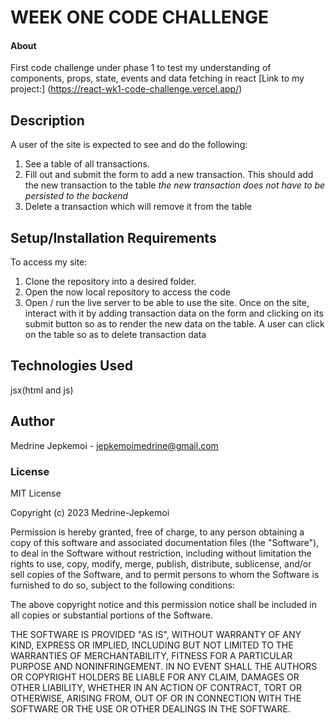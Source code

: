 # WEEK ONE CODE CHALLENGE

#### About

First code challenge under phase 1 to test my understanding of components, props, state, events and data fetching in react
[Link to my project:] (https://react-wk1-code-challenge.vercel.app/)

## Description

A user of the site is expected to see and do the following:

1. See a table of all transactions.
2. Fill out and submit the form to add a new transaction. This should add the new transaction to the table _the new transaction does not have to be persisted to the backend_
3. Delete a transaction which will remove it from the table

## Setup/Installation Requirements

To access my site:

1. Clone the repository into a desired folder.
2. Open the now local repository to access the code
3. Open / run the live server to be able to use the site. Once on the site, interact with it by adding transaction data on the form and clicking on its submit button so as to render the new data on the table. A user can click on the table so as to delete transaction data

## Technologies Used

jsx(html and js)

## Author

Medrine Jepkemoi - jepkemoimedrine@gmail.com

### License

MIT License

Copyright (c) 2023 Medrine-Jepkemoi

Permission is hereby granted, free of charge, to any person obtaining a copy
of this software and associated documentation files (the "Software"), to deal
in the Software without restriction, including without limitation the rights
to use, copy, modify, merge, publish, distribute, sublicense, and/or sell
copies of the Software, and to permit persons to whom the Software is
furnished to do so, subject to the following conditions:

The above copyright notice and this permission notice shall be included in all
copies or substantial portions of the Software.

THE SOFTWARE IS PROVIDED "AS IS", WITHOUT WARRANTY OF ANY KIND, EXPRESS OR
IMPLIED, INCLUDING BUT NOT LIMITED TO THE WARRANTIES OF MERCHANTABILITY,
FITNESS FOR A PARTICULAR PURPOSE AND NONINFRINGEMENT. IN NO EVENT SHALL THE
AUTHORS OR COPYRIGHT HOLDERS BE LIABLE FOR ANY CLAIM, DAMAGES OR OTHER
LIABILITY, WHETHER IN AN ACTION OF CONTRACT, TORT OR OTHERWISE, ARISING FROM,
OUT OF OR IN CONNECTION WITH THE SOFTWARE OR THE USE OR OTHER DEALINGS IN THE
SOFTWARE.
